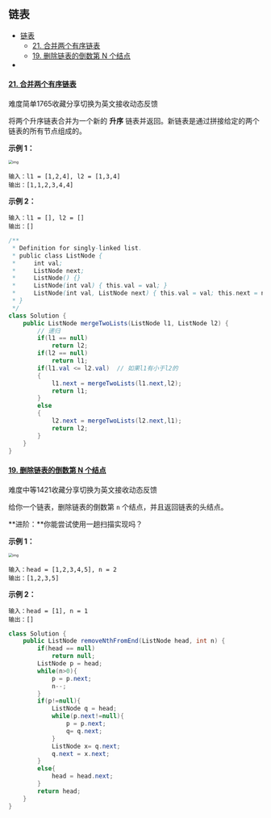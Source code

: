 ## 链表
- [链表](#链表)
    - [21. 合并两个有序链表](#21-合并两个有序链表)
    - [19. 删除链表的倒数第 N 个结点](#19-删除链表的倒数第-n-个结点)
- [](#)
#### [21. 合并两个有序链表](https://leetcode-cn.com/problems/merge-two-sorted-lists/)

难度简单1765收藏分享切换为英文接收动态反馈

将两个升序链表合并为一个新的 **升序** 链表并返回。新链表是通过拼接给定的两个链表的所有节点组成的。 

**示例 1：**

<img src="../../gitbook/markdownImages/merge_ex1.jpg" alt="img" style="zoom:50%;" />

```
输入：l1 = [1,2,4], l2 = [1,3,4]
输出：[1,1,2,3,4,4]
```

**示例 2：**

```
输入：l1 = [], l2 = []
输出：[]
```

```Java
/**
 * Definition for singly-linked list.
 * public class ListNode {
 *     int val;
 *     ListNode next;
 *     ListNode() {}
 *     ListNode(int val) { this.val = val; }
 *     ListNode(int val, ListNode next) { this.val = val; this.next = next; }
 * }
 */
class Solution {
    public ListNode mergeTwoLists(ListNode l1, ListNode l2) {
        // 递归
        if(l1 == null)
            return l2;
        if(l2 == null)
            return l1;
        if(l1.val <= l2.val)  // 如果l1有小于l2的
        {
            l1.next = mergeTwoLists(l1.next,l2);
            return l1;
        }
        else
        {
            l2.next = mergeTwoLists(l2.next,l1);
            return l2;
        }
    }
}
```

#### [19. 删除链表的倒数第 N 个结点](https://leetcode-cn.com/problems/remove-nth-node-from-end-of-list/)

难度中等1421收藏分享切换为英文接收动态反馈

给你一个链表，删除链表的倒数第 `n` 个结点，并且返回链表的头结点。

**进阶：**你能尝试使用一趟扫描实现吗？

**示例 1：**

<img src="../../gitbook/markdownImages/remove_ex1.jpg" alt="img" style="zoom:50%;" />

```
输入：head = [1,2,3,4,5], n = 2
输出：[1,2,3,5]
```

**示例 2：**

```
输入：head = [1], n = 1
输出：[]
```

```Java
class Solution {
    public ListNode removeNthFromEnd(ListNode head, int n) {
        if(head == null)
            return null;
        ListNode p = head;
        while(n>0){
            p = p.next;
            n--;
        }
        if(p!=null){
            ListNode q = head;
            while(p.next!=null){
                p = p.next;
                q= q.next;
            }
            ListNode x= q.next;
            q.next = x.next;
        }
        else{
            head = head.next;
        }
        return head;
    }
}
```

## 